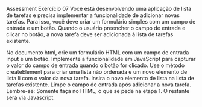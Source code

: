 Assessment
Exercício 07
Você está desenvolvendo uma aplicação de lista de tarefas e precisa implementar a funcionalidade de adicionar novas tarefas. Para isso, você deve criar um formulário simples com um campo de entrada e um botão. Quando o usuário preencher o campo de entrada e clicar no botão, a nova tarefa deve ser adicionada à lista de tarefas existente.

No documento html, crie um formulário HTML com um campo de entrada input e um botão.
Implemente a funcionalidade em JavaScript para capturar o valor do campo de entrada quando o botão for clicado.
Use o método createElement para criar uma lista não ordenada e um novo elemento de lista li com o valor da nova tarefa.
Insira o novo elemento de lista na lista de tarefas existente.
Limpe o campo de entrada após adicionar a nova tarefa.
Lembre-se:
Somente faça no HTML, o que se pede na etapa 1. O restante será via Javascript.
